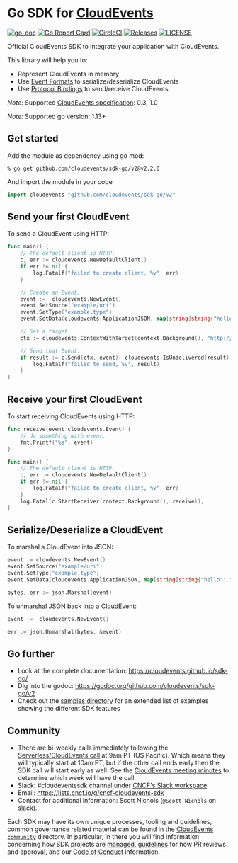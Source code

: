 # Go SDK for [CloudEvents](https://github.com/cloudevents/spec)

[![go-doc](https://godoc.org/github.com/cloudevents/sdk-go?status.svg)](https://godoc.org/github.com/cloudevents/sdk-go)
[![Go Report Card](https://goreportcard.com/badge/github.com/cloudevents/sdk-go)](https://goreportcard.com/report/github.com/cloudevents/sdk-go)
[![CircleCI](https://circleci.com/gh/cloudevents/sdk-go.svg?style=svg)](https://circleci.com/gh/cloudevents/sdk-go)
[![Releases](https://img.shields.io/github/release-pre/cloudevents/sdk-go.svg)](https://github.com/cloudevents/sdk-go/releases)
[![LICENSE](https://img.shields.io/github/license/cloudevents/sdk-go.svg)](https://github.com/cloudevents/sdk-go/blob/master/LICENSE)

Official CloudEvents SDK to integrate your application with CloudEvents.

This library will help you to:

- Represent CloudEvents in memory
- Use
  [Event Formats](https://github.com/cloudevents/spec/blob/v1.0/spec.md#event-format)
  to serialize/deserialize CloudEvents
- Use
  [Protocol Bindings](https://github.com/cloudevents/spec/blob/v1.0/spec.md#protocol-binding)
  to send/receive CloudEvents

_Note:_ Supported
[CloudEvents specification](https://github.com/cloudevents/spec): 0.3, 1.0

_Note:_ Supported go version: 1.13+

## Get started

Add the module as dependency using go mod:

```
% go get github.com/cloudevents/sdk-go/v2@v2.2.0
```

And import the module in your code

```go
import cloudevents "github.com/cloudevents/sdk-go/v2"
```

## Send your first CloudEvent

To send a CloudEvent using HTTP:

```go
func main() {
	// The default client is HTTP.
	c, err := cloudevents.NewDefaultClient()
	if err != nil {
		log.Fatalf("failed to create client, %v", err)
	}

	// Create an Event.
	event :=  cloudevents.NewEvent()
	event.SetSource("example/uri")
	event.SetType("example.type")
	event.SetData(cloudevents.ApplicationJSON, map[string]string{"hello": "world"})

	// Set a target.
	ctx := cloudevents.ContextWithTarget(context.Background(), "http://localhost:8080/")

	// Send that Event.
	if result := c.Send(ctx, event); cloudevents.IsUndelivered(result) {
		log.Fatalf("failed to send, %v", result)
	}
}
```

## Receive your first CloudEvent

To start receiving CloudEvents using HTTP:

```go
func receive(event cloudevents.Event) {
	// do something with event.
    fmt.Printf("%s", event)
}

func main() {
	// The default client is HTTP.
	c, err := cloudevents.NewDefaultClient()
	if err != nil {
		log.Fatalf("failed to create client, %v", err)
	}
	log.Fatal(c.StartReceiver(context.Background(), receive));
}
```

## Serialize/Deserialize a CloudEvent

To marshal a CloudEvent into JSON:

```go
event := cloudevents.NewEvent()
event.SetSource("example/uri")
event.SetType("example.type")
event.SetData(cloudevents.ApplicationJSON, map[string]string{"hello": "world"})

bytes, err := json.Marshal(event)
```

To unmarshal JSON back into a CloudEvent:

```go
event :=  cloudevents.NewEvent()

err := json.Unmarshal(bytes, &event)
```

## Go further

- Look at the complete documentation: https://cloudevents.github.io/sdk-go/
- Dig into the godoc: https://godoc.org/github.com/cloudevents/sdk-go/v2
- Check out the [samples directory](./samples) for an extended list of examples
  showing the different SDK features

## Community

- There are bi-weekly calls immediately following the
  [Serverless/CloudEvents call](https://github.com/cloudevents/spec#meeting-time)
  at 9am PT (US Pacific). Which means they will typically start at 10am PT, but
  if the other call ends early then the SDK call will start early as well. See
  the
  [CloudEvents meeting minutes](https://docs.google.com/document/d/1OVF68rpuPK5shIHILK9JOqlZBbfe91RNzQ7u_P7YCDE/edit#)
  to determine which week will have the call.
- Slack: #cloudeventssdk channel under
  [CNCF's Slack workspace](https://slack.cncf.io/).
- Email: https://lists.cncf.io/g/cncf-cloudevents-sdk
- Contact for additional information: Scott Nichols (`@Scott Nichols` on slack).

Each SDK may have its own unique processes, tooling and guidelines, common
governance related material can be found in the
[CloudEvents `community`](https://github.com/cloudevents/spec/tree/master/community)
directory. In particular, in there you will find information concerning
how SDK projects are
[managed](https://github.com/cloudevents/spec/blob/master/community/SDK-GOVERNANCE.md),
[guidelines](https://github.com/cloudevents/spec/blob/master/community/SDK-maintainer-guidelines.md)
for how PR reviews and approval, and our
[Code of Conduct](https://github.com/cloudevents/spec/blob/master/community/GOVERNANCE.md#additional-information)
information.
